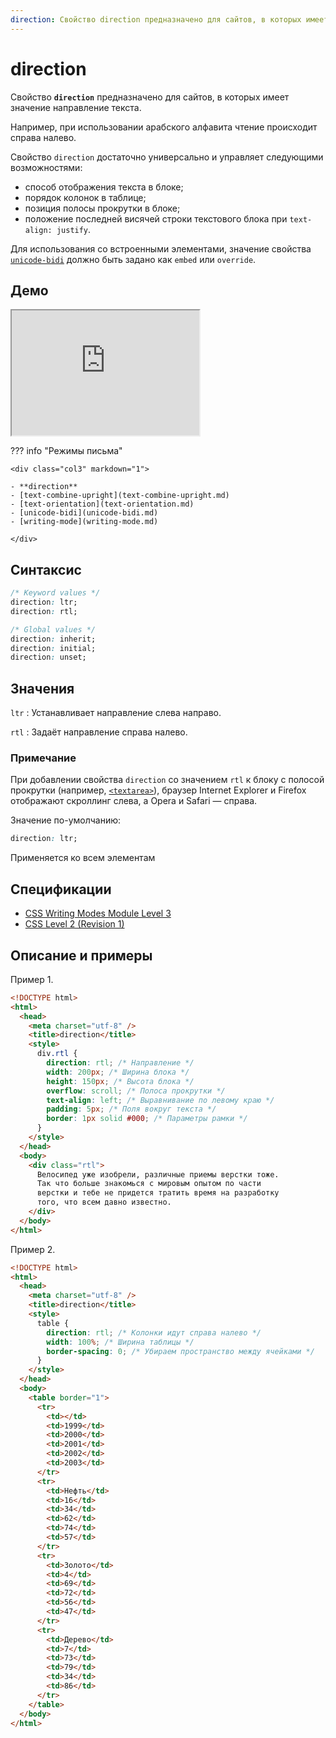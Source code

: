```yaml
---
direction: Свойство direction предназначено для сайтов, в которых имеет значение направление текста
---
```


# direction

Свойство **`direction`** предназначено для сайтов, в которых имеет значение направление текста.

Например, при использовании арабского алфавита чтение происходит справа налево.

Свойство `direction` достаточно универсально и управляет следующими возможностями:

- способ отображения текста в блоке;
- порядок колонок в таблице;
- позиция полосы прокрутки в блоке;
- положение последней висячей строки текстового блока при `text-align: justify`.

Для использования со встроенными элементами, значение свойства [`unicode-bidi`](unicode-bidi.md) должно быть задано как `embed` или `override`.

## Демо

<iframe class="interactive is-default-height" height="200" src="https://interactive-examples.mdn.mozilla.net/pages/css/direction.html" title="MDN Web Docs Interactive Example" loading="lazy" data-readystate="complete"></iframe>

??? info "Режимы письма"

    <div class="col3" markdown="1">

    - **direction**
    - [text-combine-upright](text-combine-upright.md)
    - [text-orientation](text-orientation.md)
    - [unicode-bidi](unicode-bidi.md)
    - [writing-mode](writing-mode.md)

    </div>

## Синтаксис

```css
/* Keyword values */
direction: ltr;
direction: rtl;

/* Global values */
direction: inherit;
direction: initial;
direction: unset;
```

## Значения

`ltr`
: Устанавливает направление слева направо.

`rtl`
: Задаёт направление справа налево.

### Примечание

При добавлении свойства `direction` со значением `rtl` к блоку с полосой прокрутки (например, [`<textarea>`](../html/textarea.md)), браузер Internet Explorer и Firefox отображают скроллинг слева, а Opera и Safari — справа.

Значение по-умолчанию:

```css
direction: ltr;
```

Применяется ко всем элементам

## Спецификации

- [CSS Writing Modes Module Level 3](http://dev.w3.org/csswg/css3-writing-modes/#direction)
- [CSS Level 2 (Revision 1)](http://www.w3.org/TR/CSS2/visuren.html#direction)

## Описание и примеры

Пример 1.

```html
<!DOCTYPE html>
<html>
  <head>
    <meta charset="utf-8" />
    <title>direction</title>
    <style>
      div.rtl {
        direction: rtl; /* Направление */
        width: 200px; /* Ширина блока */
        height: 150px; /* Высота блока */
        overflow: scroll; /* Полоса прокрутки */
        text-align: left; /* Выравнивание по левому краю */
        padding: 5px; /* Поля вокруг текста */
        border: 1px solid #000; /* Параметры рамки */
      }
    </style>
  </head>
  <body>
    <div class="rtl">
      Велосипед уже изобрели, различные приемы верстки тоже.
      Так что больше знакомься с мировым опытом по части
      верстки и тебе не придется тратить время на разработку
      того, что всем давно известно.
    </div>
  </body>
</html>
```

Пример 2.

```html
<!DOCTYPE html>
<html>
  <head>
    <meta charset="utf-8" />
    <title>direction</title>
    <style>
      table {
        direction: rtl; /* Колонки идут справа налево */
        width: 100%; /* Ширина таблицы */
        border-spacing: 0; /* Убираем пространство между ячейками */
      }
    </style>
  </head>
  <body>
    <table border="1">
      <tr>
        <td></td>
        <td>1999</td>
        <td>2000</td>
        <td>2001</td>
        <td>2002</td>
        <td>2003</td>
      </tr>
      <tr>
        <td>Нефть</td>
        <td>16</td>
        <td>34</td>
        <td>62</td>
        <td>74</td>
        <td>57</td>
      </tr>
      <tr>
        <td>Золото</td>
        <td>4</td>
        <td>69</td>
        <td>72</td>
        <td>56</td>
        <td>47</td>
      </tr>
      <tr>
        <td>Дерево</td>
        <td>7</td>
        <td>73</td>
        <td>79</td>
        <td>34</td>
        <td>86</td>
      </tr>
    </table>
  </body>
</html>
```
